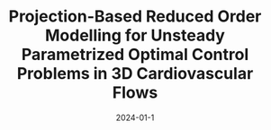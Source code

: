---
title: "Projection-Based Reduced Order Modelling for Unsteady Parametrized Optimal Control Problems in 3D Cardiovascular Flows"
collection: publications
permalink: /publication/2024-01-1-Projection-Based-Reduced-Order-Modelling-for-Unsteady-Parametrized-Optimal-Control-Problems-in-3D-Cardiovascular-Flows
excerpt: 'arXiv:2410.20828'
paperurl: 'https://arxiv.org/abs/2410.20828'
date: 2024-01-1
item: 17
venue: 'arXiv:2410.20828'
paperurl: 'https://doi.org/10.48550/arXiv.2410.20828'
authors: 'Surabhi Rathore, Pasquale Africa, Francesco Ballarin, Federico Pichi, Michele Girfoglio, Gianluigi Rozza'
pubsource: 'unpublished'
biblio: >
    @unpublished{RathoreProjectionbasedReducedOrder2024,\
    
    title = {Projection-Based {{Reduced Order Modelling}} for {{Unsteady Parametrized Optimal Control Problems}} in {{3D Cardiovascular Flows}}},\
    
    author = {Rathore, Surabhi and Africa, Pasquale Claudio and Ballarin, Francesco and Pichi, Federico and Girfoglio, Michele and Rozza, Gianluigi},\
    
    year = {2024},\
    
    note = {arXiv:2410.20828},\
    
    eprint = {2410.20828},\
    
    publisher = {arXiv},\
    
    doi = {10.48550/arXiv.2410.20828},\
    
    archiveprefix = {arXiv}
    }
---